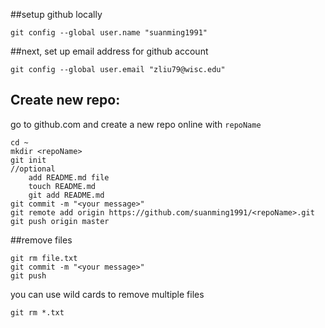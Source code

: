 ##setup github locally
```
git config --global user.name "suanming1991"
```
##next, set up email address for github account
```
git config --global user.email "zliu79@wisc.edu"
```
## Create new repo:
go to github.com and create a new repo online with ``repoName``
```
cd ~
mkdir <repoName>
git init
//optional
	add README.md file
	touch README.md
	git add README.md
git commit -m "<your message>"
git remote add origin https://github.com/suanming1991/<repoName>.git
git push origin master
```
##remove files

```
git rm file.txt
git commit -m "<your message>"
git push
```
you can use wild cards to remove multiple files

```
git rm *.txt
```
